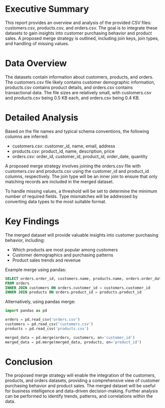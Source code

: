 # Executive Summary
This report provides an overview and analysis of the provided CSV files: customers.csv, products.csv, and orders.csv. The goal is to integrate these datasets to gain insights into customer purchasing behavior and product sales. A proposed merge strategy is outlined, including join keys, join types, and handling of missing values.

# Data Overview
The datasets contain information about customers, products, and orders. The customers.csv file likely contains customer demographic information, products.csv contains product details, and orders.csv contains transactional data. The file sizes are relatively small, with customers.csv and products.csv being 0.5 KB each, and orders.csv being 0.4 KB.

# Detailed Analysis
Based on the file names and typical schema conventions, the following columns are inferred:
- customers.csv: customer_id, name, email, address
- products.csv: product_id, name, description, price
- orders.csv: order_id, customer_id, product_id, order_date, quantity

A proposed merge strategy involves joining the orders.csv file with customers.csv and products.csv using the customer_id and product_id columns, respectively. The join type will be an inner join to ensure that only matching records are included in the merged dataset.

To handle missing values, a threshold will be set to determine the minimum number of required fields. Type mismatches will be addressed by converting data types to the most suitable format.

# Key Findings
The merged dataset will provide valuable insights into customer purchasing behavior, including:
- Which products are most popular among customers
- Customer demographics and purchasing patterns
- Product sales trends and revenue

Example merge using pandas:
```sql
SELECT orders.order_id, customers.name, products.name, orders.order_date, orders.quantity
FROM orders
INNER JOIN customers ON orders.customer_id = customers.customer_id
INNER JOIN products ON orders.product_id = products.product_id
```
Alternatively, using pandas merge:
```python
import pandas as pd

orders = pd.read_csv('orders.csv')
customers = pd.read_csv('customers.csv')
products = pd.read_csv('products.csv')

merged_data = pd.merge(orders, customers, on='customer_id')
merged_data = pd.merge(merged_data, products, on='product_id')
```

# Conclusion
The proposed merge strategy will enable the integration of the customers, products, and orders datasets, providing a comprehensive view of customer purchasing behavior and product sales. The merged dataset will be useful for business intelligence and data-driven decision-making. Further analysis can be performed to identify trends, patterns, and correlations within the data.